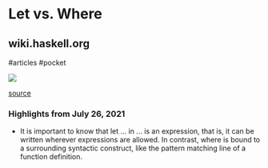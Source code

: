 # Let vs. Where

## wiki.haskell.org

#articles
#pocket

![](https://readwise-assets.s3.amazonaws.com/static/images/article0.00998d930354.png)

[source](https://wiki.haskell.org/Let_vs._Where)

### Highlights from July 26, 2021

- It is important to know that let ... in ... is an expression, that is, it can be written wherever expressions are allowed. In contrast, where is bound to a surrounding syntactic construct, like the pattern matching line of a function definition.
